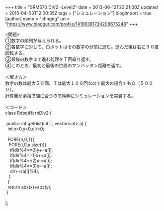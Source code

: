 +++
title = "SRM570 DIV2 -Level2"
date = 2013-06-12T23:21:00Z
updated = 2015-04-03T12:00:35Z
tags = ["シミュレーション"]
blogimport = true 
[author]
	name = "chngng"
	uri = "https://www.blogger.com/profile/14196381724208675248"
+++

<div dir="ltr" style="text-align: left;" trbidi="on">&lt;問題&gt;<br />①数字の順列が与えられる。<br />②各数字に対して、ロボットはその数字の分前に進む。進んだ後は右に９０度回転する。<br />③最後の数字まで進む処理をＴ回繰り返す。<br />④このとき、最初と最後の位置のマンハッタン距離を返す。<br /><br />＜解き方＞<br />数字の数は最大５０個、Ｔは最大１００回なので最大の場合でもＯ（５０００）。<br />計算量が余裕で間に合うので純粋にシミュレーションを実装する。<br /><br />＜コード＞<br />class RobotHerbDiv2 {<br /><br /><span class="Apple-tab-span" style="white-space: pre;"> </span>public: int getdist(int T, vector&lt;int&gt; a) {<br /><span class="Apple-tab-span" style="white-space: pre;">  </span>int x=0,y=0,dir=0;<br /><br /><span class="Apple-tab-span" style="white-space: pre;">  </span>FORE(h,0,T){<br /><span class="Apple-tab-span" style="white-space: pre;">   </span>FORE(i,0,a.size()){<br /><span class="Apple-tab-span" style="white-space: pre;">    </span>if(dir%4==0)y+=a[i];<br /><span class="Apple-tab-span" style="white-space: pre;">    </span>if(dir%4==1)x+=a[i];<br /><span class="Apple-tab-span" style="white-space: pre;">    </span>if(dir%4==2)y-=a[i];<br /><span class="Apple-tab-span" style="white-space: pre;">    </span>if(dir%4==3)x-=a[i];<br /><span class="Apple-tab-span" style="white-space: pre;">    </span>dir+=(a[i]%4);<br /><span class="Apple-tab-span" style="white-space: pre;">   </span>}<br /><span class="Apple-tab-span" style="white-space: pre;">  </span>}<br /><span class="Apple-tab-span" style="white-space: pre;">  </span>return abs(x)+abs(y);<br /><span class="Apple-tab-span" style="white-space: pre;"> </span>}<br /><br />};</div>

